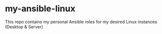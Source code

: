 # my-ansible-linux
This repo contains my personal Ansible roles for my desired Linux instances (Desktop &amp; Server)
